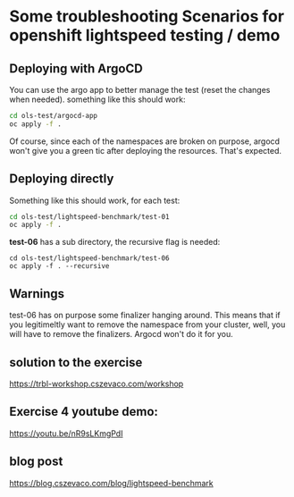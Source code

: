 # Some troubleshooting Scenarios for openshift lightspeed testing / demo


## Deploying with ArgoCD
You can use the argo app to better manage the test (reset the changes when needed).
something like this should work:
```bash
cd ols-test/argocd-app
oc apply -f .
```

Of course, since each of the namespaces are broken on purpose, argocd won't give you a green tic after deploying the resources. That's expected.

## Deploying directly
Something like this should work, for each test:
```bash
cd ols-test/lightspeed-benchmark/test-01
oc apply -f .
```
**test-06** has a sub directory, the recursive flag is needed:
```
cd ols-test/lightspeed-benchmark/test-06
oc apply -f . --recursive
```

## Warnings
test-06 has on purpose some finalizer hanging around. This means that if you legitimeltly want to remove the namespace from your cluster, well, you will have to remove the finalizers. Argocd won't do it for you.

## solution to the exercise

https://trbl-workshop.cszevaco.com/workshop

## Exercise 4 youtube demo:

https://youtu.be/nR9sLKmgPdI

## blog post

https://blog.cszevaco.com/blog/lightspeed-benchmark
